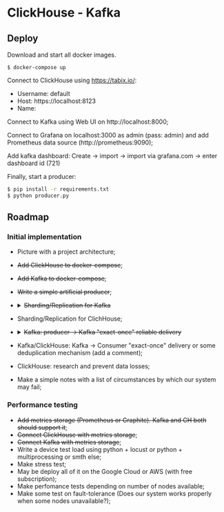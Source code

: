 # ClickHouse - Kafka

## Deploy

Download and start all docker images.

```
$ docker-compose up
```

Connect to ClickHouse using https://tabix.io/:
- Username: default
- Host: https://localhost:8123
- Name: <choose any>
  
Connect to Kafka using Web UI on http://localhost:8000;

Connect to Grafana on localhost:3000 as admin (pass: admin) and add Prometheus data source (http://prometheus:9090);

Add kafka dashboard:
Create -> import -> import via grafana.com -> enter dashboard id (721)


Finally, start a producer:

```sh
$ pip install -r requirements.txt
$ python producer.py
```

## Roadmap

### Initial implementation

- Picture with a project architecture;

- ~~Add ClickHouse to docker-compose~~;
- ~~Add Kafka to docker-compose~~;
- ~~Write a simple artificial producer~~;

- <details><summary><strike>Sharding/Replication for Kafka</strike></summary>

  Sharding is implemented by partitioning Kafka topics and is specified by `partitions` parameter. Replication is specified by `replication factor` - how many   replicas should be distributed across available nodes. 

  Links:
  - How replication works in Kafka: https://kafka.apache.org/documentation/#replication
  </details>

- Sharding/Replication for ClichHouse;
- <details><summary><strike>Kafka: producer -> Kafka "exact-once" reliable delivery</strike></summary>

  The reliability/durability is ensured by KafkaProducer `acks` parameter, which specify the number of required acknowledgemets from Kafka nodes. See: https://kafka-python.readthedocs.io/en/master/apidoc/KafkaProducer.html#kafka.KafkaProducer

  > The number of acknowledgments the producer requires the leader to have received before considering a request complete. This controls the durability of records that are sent. ...

  The "exact-once" delivery sematics supported by "idempotence" parameter, which force Kafka to make deduplication of messages. Links: 
  - https://kafka.apache.org/documentation/#semantics (Since 0.11.0.0, the Kafka producer also supports an idempotent delivery option which guarantees that resending will not result in duplicate entries in the log);
  - https://www.cloudkarafka.com/blog/2019-04-10-apache-kafka-idempotent-producer-avoiding-message-duplication.html

  </details>

- Kafka/ClickHouse: Kafka -> Consumer "exact-once" delivery or some deduplication mechanism (add a comment);
- ClickHouse: research and prevent data losses;
- Make a simple notes with a list of circumstances by which our system may fail;

### Performance testing
- ~~Add metrics storage (Prometheus or Graphite). Kafka and CH both should support it~~;
- ~~Connect ClickHouse with metrics storage~~;
- ~~Connect Kafka with metrics storage~~;
- Write a device test load using python + locust or python + multiprocessing or smth else;
- Make stress test;
- May be deploy all of it on the Google Cloud or AWS (with free subscription);
- Make perfomance tests depending on number of nodes available;
- Make some test on fault-tolerance (Does our system works properly when some nodes unavailable?);

